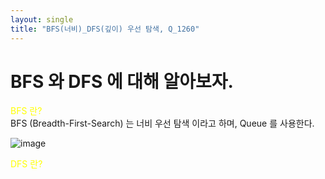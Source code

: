 ```yaml
---
layout: single
title: "BFS(너비)_DFS(깊이) 우선 탐색, Q_1260"
---
```


# BFS 와 DFS 에 대해 알아보자.

<span style="color:yellow"> BFS 란? </span> <br>
BFS (Breadth-First-Search) 는 너비 우선 탐색 이라고 하며, Queue 를 사용한다.

![image]("https://github.com/GonoBae/GonoBae.github.io/blob/master/assets/data/Graph.png")

<span style="color:yellow"> DFS 란? </span> <br>


